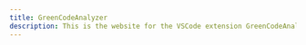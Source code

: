 ```yaml
---
title: GreenCodeAnalyzer
description: This is the website for the VSCode extension GreenCodeAnalyzer.
---
```


<link rel="stylesheet" type="text/css" href="/assets/style.css">
